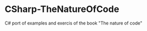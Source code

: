 CSharp-TheNatureOfCode
======================

C# port of examples and exercis of the book "The nature of code"
